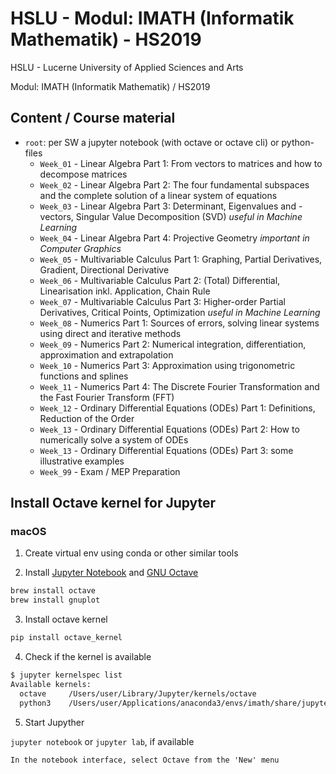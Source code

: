 # HSLU  - Modul: IMATH (Informatik Mathematik) - HS2019
HSLU - Lucerne University of Applied Sciences and Arts

Modul: IMATH (Informatik Mathematik) / HS2019

## Content / Course material
    
- `root`: per SW a jupyter notebook (with octave or octave cli) or python-files
    - `Week_01` - Linear Algebra Part 1: From vectors to matrices and how to decompose matrices
    - `Week_02` - Linear Algebra Part 2: The four fundamental subspaces and the complete solution of a linear system of equations
    - `Week_03` - Linear Algebra Part 3: Determinant, Eigenvalues and -vectors, Singular Value Decomposition (SVD) _useful in Machine Learning_
    - `Week_04` - Linear Algebra Part 4: Projective Geometry _important in Computer Graphics_
    - `Week_05` - Multivariable Calculus Part 1: Graphing, Partial Derivatives, Gradient, Directional Derivative
    - `Week_06` - Multivariable Calculus Part 2: (Total) Differential, Linearisation inkl. Application, Chain Rule
    - `Week_07` - Multivariable Calculus Part 3: Higher-order Partial Derivatives, Critical Points, Optimization _useful in Machine Learning_
    - `Week_08` - Numerics Part 1: Sources of errors, solving linear systems using direct and iterative methods
    - `Week_09` - Numerics Part 2: Numerical integration, differentiation, approximation and extrapolation
    - `Week_10` - Numerics Part 3: Approximation using trigonometric functions and splines
    - `Week_11` - Numerics Part 4: The Discrete Fourier Transformation and the Fast Fourier Transform (FFT)
    - `Week_12` - Ordinary Differential Equations (ODEs) Part 1: Definitions, Reduction of the Order
    - `Week_13` - Ordinary Differential Equations (ODEs) Part 2: How to numerically solve a system of ODEs
    - `Week_13` - Ordinary Differential Equations (ODEs) Part 3: some illustrative examples
    - `Week_99` - Exam / MEP Preparation

## Install Octave kernel for Jupyter

### macOS

1. Create virtual env using conda or other similar tools  

2. Install [Jupyter Notebook](http://jupyter.readthedocs.org/en/latest/install.html) and [GNU Octave](https://www.gnu.org/software/octave/download.html)

```bash
brew install octave
brew install gnuplot
```

3. Install octave kernel

```bash
pip install octave_kernel
```

4. Check if the kernel is available

```bash
$ jupyter kernelspec list
Available kernels:
  octave     /Users/user/Library/Jupyter/kernels/octave
  python3    /Users/user/Applications/anaconda3/envs/imath/share/jupyter/kernels/python3
```

5. Start Jupyther

`jupyter notebook` or `jupyter lab`, if available

`In the notebook interface, select Octave from the 'New' menu`

